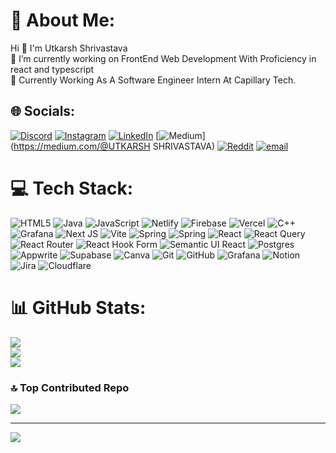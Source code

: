 # 💫 About Me:
Hi 👋 I'm Utkarsh Shrivastava<br>🔭 I’m currently working on FrontEnd Web Development With Proficiency in react and typescript<br>💫 Currently Working As A Software Engineer Intern At Capillary Tech.


## 🌐 Socials:
[![Discord](https://img.shields.io/badge/Discord-%237289DA.svg?logo=discord&logoColor=white)](https://discord.gg/utkarsh3669_09534) [![Instagram](https://img.shields.io/badge/Instagram-%23E4405F.svg?logo=Instagram&logoColor=white)](https://instagram.com/https://www.instagram.com/utkarsh.shrivastava_20/?igshid=ZDdkNTZiNTM%3D) [![LinkedIn](https://img.shields.io/badge/LinkedIn-%230077B5.svg?logo=linkedin&logoColor=white)](https://linkedin.com/in/https://www.linkedin.com/in/utkarsh-shrivastava-933b61210/) [![Medium](https://img.shields.io/badge/Medium-12100E?logo=medium&logoColor=white)](https://medium.com/@UTKARSH SHRIVASTAVA) [![Reddit](https://img.shields.io/badge/Reddit-%23FF4500.svg?logo=Reddit&logoColor=white)](https://reddit.com/user/https://www.reddit.com/u/utkarsh369/s/R3CIcL8IpY) [![email](https://img.shields.io/badge/Email-D14836?logo=gmail&logoColor=white)](mailto:utkarshshrivastava666@gmail.com) 

# 💻 Tech Stack:
![HTML5](https://img.shields.io/badge/html5-%23E34F26.svg?style=for-the-badge&logo=html5&logoColor=white) ![Java](https://img.shields.io/badge/java-%23ED8B00.svg?style=for-the-badge&logo=openjdk&logoColor=white) ![JavaScript](https://img.shields.io/badge/javascript-%23323330.svg?style=for-the-badge&logo=javascript&logoColor=%23F7DF1E) ![Netlify](https://img.shields.io/badge/netlify-%23000000.svg?style=for-the-badge&logo=netlify&logoColor=#00C7B7) ![Firebase](https://img.shields.io/badge/firebase-%23039BE5.svg?style=for-the-badge&logo=firebase) ![Vercel](https://img.shields.io/badge/vercel-%23000000.svg?style=for-the-badge&logo=vercel&logoColor=white) ![C++](https://img.shields.io/badge/c++-%2300599C.svg?style=for-the-badge&logo=c%2B%2B&logoColor=white) ![Grafana](https://img.shields.io/badge/grafana-%23F46800.svg?style=for-the-badge&logo=grafana&logoColor=white) ![Next JS](https://img.shields.io/badge/Next-black?style=for-the-badge&logo=next.js&logoColor=white) ![Vite](https://img.shields.io/badge/vite-%23646CFF.svg?style=for-the-badge&logo=vite&logoColor=white) ![Spring](https://img.shields.io/badge/spring-%236DB33F.svg?style=for-the-badge&logo=spring&logoColor=white) ![Spring](https://img.shields.io/badge/spring-%236DB33F.svg?style=for-the-badge&logo=spring&logoColor=white) ![React](https://img.shields.io/badge/react-%2320232a.svg?style=for-the-badge&logo=react&logoColor=%2361DAFB) ![React Query](https://img.shields.io/badge/-React%20Query-FF4154?style=for-the-badge&logo=react%20query&logoColor=white) ![React Router](https://img.shields.io/badge/React_Router-CA4245?style=for-the-badge&logo=react-router&logoColor=white) ![React Hook Form](https://img.shields.io/badge/React%20Hook%20Form-%23EC5990.svg?style=for-the-badge&logo=reacthookform&logoColor=white) ![Semantic UI React](https://img.shields.io/badge/Semantic%20UI%20React-%2335BDB2.svg?style=for-the-badge&logo=SemanticUIReact&logoColor=white) ![Postgres](https://img.shields.io/badge/postgres-%23316192.svg?style=for-the-badge&logo=postgresql&logoColor=white) ![Appwrite](https://img.shields.io/badge/Appwrite-%23FD366E.svg?style=for-the-badge&logo=appwrite&logoColor=white) ![Supabase](https://img.shields.io/badge/Supabase-3ECF8E?style=for-the-badge&logo=supabase&logoColor=white) ![Canva](https://img.shields.io/badge/Canva-%2300C4CC.svg?style=for-the-badge&logo=Canva&logoColor=white) ![Git](https://img.shields.io/badge/git-%23F05033.svg?style=for-the-badge&logo=git&logoColor=white) ![GitHub](https://img.shields.io/badge/github-%23121011.svg?style=for-the-badge&logo=github&logoColor=white) ![Grafana](https://img.shields.io/badge/grafana-%23F46800.svg?style=for-the-badge&logo=grafana&logoColor=white) ![Notion](https://img.shields.io/badge/Notion-%23000000.svg?style=for-the-badge&logo=notion&logoColor=white) ![Jira](https://img.shields.io/badge/jira-%230A0FFF.svg?style=for-the-badge&logo=jira&logoColor=white) ![Cloudflare](https://img.shields.io/badge/Cloudflare-F38020?style=for-the-badge&logo=Cloudflare&logoColor=white)
# 📊 GitHub Stats:
![](https://github-readme-stats.vercel.app/api?username=Utkarshormous&theme=dark&hide_border=false&include_all_commits=true&count_private=true)<br/>
![](https://nirzak-streak-stats.vercel.app/?user=Utkarshormous&theme=dark&hide_border=false)<br/>
![](https://github-readme-stats.vercel.app/api/top-langs/?username=Utkarshormous&theme=dark&hide_border=false&include_all_commits=true&count_private=true&layout=compact)

### 🔝 Top Contributed Repo
![](https://github-contributor-stats.vercel.app/api?username=Utkarshormous&limit=5&theme=dark&combine_all_yearly_contributions=true)

---
[![](https://visitcount.itsvg.in/api?id=Utkarshormous&icon=0&color=0)](https://visitcount.itsvg.in)

<!-- Proudly created with GPRM ( https://gprm.itsvg.in ) -->
